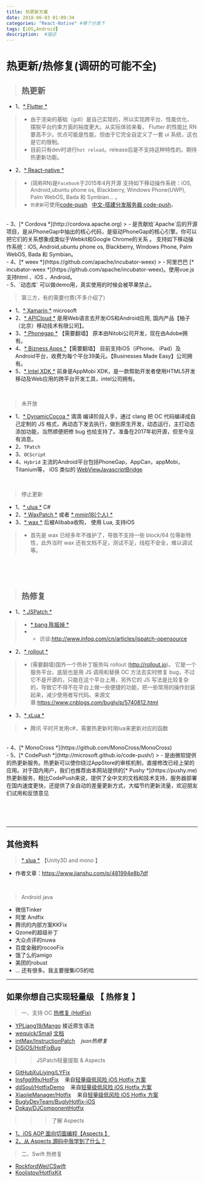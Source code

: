 ```yaml
---
title: 热更新方案
date: 2018-06-03 01:09:34
categories: "React-Native" #哪个分类下
tags: [iOS,Android]
description:  #描述
---
```


# 热更新/热修复(调研的可能不全)

> ## 热更新

- 1、[*  Flutter  *](https://flutter.io)
> - 由于渲染的基础（gdi）是自己实现的，所以实现跨平台、性能优化、摆脱平台约束方面的裕度更大。从实际体验来看， Flutter 的性能比 RN 要高不少。优点可能是性能，但由于它完全自定义了一套 ui 系统，这也是它的限制。
> - 目前只有dev时进行`hot reload`。release后是不支持这种特性的。期待热更新功能。

<!--more-->

- 2、[*   React-native   *](https://github.com/facebook/react-native)
> - (简称RN)是`Facebook`于2015年4月开源
支持如下移动操作系统：iOS, Android,ubuntu phone os, Blackberry, Windows Phone(UWP), Palm WebOS, Bada 和 Symbian... 。
> - `热更新`可使用[code-push](https://github.com/Microsoft/react-native-code-push) &nbsp; [中文-搭建分发服务器 code-push](https://github.com/lisong/code-push-server)。
<br>
- 3、[*   Cordova   *](http://cordova.apache.org)
> - 是贡献给`Apache`后的开源项目，是从PhoneGap中抽出的核心代码，是驱动PhoneGap的核心引擎。你可以把它们的关系想象成类似于Webkit和Google Chrome的关系 。
支持如下移动操作系统：iOS, Android,ubuntu phone os, Blackberry, Windows Phone, Palm WebOS, Bada 和 Symbian。
<br>
- 4、[*   weex   *](https://github.com/apache/incubator-weex)
> - 阿里巴巴 [* incubator-weex *](https://github.com/apache/incubator-weex)。使用vue.js 支持html 、iOS 、Android。
<br>
- 5、`动态库` 可以做demo用，真实使用的时候会被苹果禁止。

<br>

> 第三方，有的需要付费(不多介绍了)  
- 1、[* Xamarin *](https://docs.microsoft.com/zh-cn/xamarin/) microsoft  
- 2、[* APICloud *](https://www.apicloud.com) 是用Web语言去开发iOS和Android应用, 国内产品【柚子（北京）移动技术有限公司】。  
- 3、[* Phonegap *](https://phonegap.com) 【需要翻墙】 原本由Nitobi公司开发，现在由Adobe拥有。  
- 4、[* Bizness Apps *](http://support.biznessapps.com)【需要翻墙】 目前支持iOS（iPhone、 iPad）及Android平台，收费为每个平台39美元。【Businesses Made Easy】公司拥有。
- 5、[* Intel XDK *](https://software.intel.com/zh-cn/xdk)  前身是AppMobi XDK，是一款帮助开发者使用HTML5开发移动及Web应用的跨平台开发工具，intel公司拥有。  

<br>

> 未开放 <br>
- 1、[*  DynamicCocoa  *](https://github.com/DynamicCocoa/DynamicCocoa) 滴滴 编译阶段入手，通过 clang 把 OC 代码编译成自己定制的 JS 格式，再动态下发去执行，做到原生开发，动态运行，主打动态添加功能，当然顺便把修 bug 也给支持了。准备在2017年初开源，但至今没有消息。  
- 2、` TPatch `  
- 3、` OCScript `
- 4、` Hybrid ` 主流的Android平台包括PhoneGap，AppCan，appMobi，Titanium等， iOS 类似的 [WebViewJavascriptBridge](https://github.com/marcuswestin/WebViewJavascriptBridge)

<br>

> 停止更新

- 1、[*  ulua  *](https://github.com/jarjin/uLua)   C#  
- 2、[*   WaxPatch  *](https://github.com/mmin18/WaxPatch)  或者  [* mmin18(个人) *](https://github.com/mmin18)  
- 3、[*    wax   *](https://github.com/probablycorey/wax) 后被Alibaba收购， 使用 Lua, 支持iOS
> - 首先是 wax 已经多年不维护了，导致不支持一些 block/64 位等新特性，此外当时 wax 还有文档不足，测试不足，线程不安全，难以调试等。

<br><br><br>

>  ## 热修复

- 1、[*  JSPatch  *](https://github.com/bang590/JSPatch)
> - [* bang 陈振焯 *](http://blog.cnbang.net/archives/)
> - - 访谈:http://www.infoq.com/cn/articles/jspatch-opensource <br>
- 2、[*  rollout  *](https://rollout.io/)
> - (需要翻墙)国外一个热补丁服务叫 rollout (http://rollout.io)。 它是一个服务平台，底层也是用 JS 调用和替换 OC 方法去实时修复 bug，不过它不是开源的，只能在这个平台上用，另外它的 JS 写法是比较复杂的，导致它不得不在平台上做一些便捷的功能，把一些常用的操作封装起来，减少使用者写代码。来源文章:https://www.cnblogs.com/bugly/p/5740812.html
- 3、[*  xLua  *](https://github.com/Tencent/xLua)
> - 腾讯 平时开发用c#，需要热更新时用lua来更新对应的函数
<br>
- 4、[*  MonoCross   *](https://github.com/MonoCross/MonoCross)
<br>
- 5、[*  CodePush  *](http://microsoft.github.io/code-push/)
> - 是由微软提供的热更新服务。热更新可以使你绕过AppStore的审核机制，直接修改已经上架的应用。对于国内用户，我们也推荐由本网站提供的[* Pushy *](https://pushy.me)热更新服务，相比CodePush来说，提供了全中文的文档和技术支持，服务器部署在国内速度更快，还提供了全自动的差量更新方式，大幅节约更新流量，欢迎朋友们试用和反馈意见 <br>

<br><br><br>

------------------------------------------------------------------------------------------------

## 其他资料   
> [*     slua    *](https://github.com/pangweiwei/slua)   【Unity3D and mono 】  <br>
- 作者文章：https://www.jianshu.com/p/481994e8b7df

<br>

> Android java
- 微信Tinker  
- 阿里 Andfix
- 腾讯的内部方案KKFix  
- Qzone的超级补丁    
- 大众点评的nuwa     
- 百度金融的rocooFix
- 饿了么的amigo        
- 美团的robust
- ... 还有很多。我主要搜集iOS的哈


------------------------------------------------------------------------------------------------

## 如果你想自己实现轻量级 【 热修复 】
> 一、支持 OC [热修复 (HotFix)](https://github.com/search?l=Objective-C&o=desc&q=hotfix&s=stars&type=Repositories)
- [YPLiang19/Mango](https://github.com/YPLiang19/Mango) 接近原生语法
- [wequick/Small](https://github.com/wequick/Small) [文档](http://code.wequick.net/Small/cn/home)
- [intMax/InstructionPatch](https://github.com/intMax/InstructionPatch)  &nbsp;&nbsp;  *json热修复*
- [DiSiOS/HotFixBug](https://github.com/DiSiOS/HotFixBug)

> > JSPatch轻量提取 & Aspects
- [GitHubXuLiying/LYFix](https://github.com/GitHubXuLiying/LYFix)
- [Insfgg99x/HotFix](https://www.jianshu.com/p/f5d952466004) &nbsp;&nbsp; 来自[轻量级低风险 iOS Hotfix 方案](http://limboy.me/tech/2018/03/04/ios-lightweight-hotfix.html)
- [ddSoul/HotfixDemo](https://github.com/ddSoul/HotfixDemo) &nbsp;&nbsp; 来自[轻量级低风险 iOS Hotfix 方案](http://limboy.me/tech/2018/03/04/ios-lightweight-hotfix.html)
- [XiaojieManager/Hotfix](https://github.com/XiaojieManager/Hotfix) &nbsp;&nbsp; 来自[轻量级低风险 iOS Hotfix 方案](http://limboy.me/tech/2018/03/04/ios-lightweight-hotfix.html)
- [BuglyDevTeam/BuglyHotfix-iOS](https://github.com/BuglyDevTeam/BuglyHotfix-iOS)
- [Dokay/DJComponentHotfix](https://github.com/Dokay/DJComponentHotfix)

> > > 了解 Aspects
- [1、iOS AOP 面向切面编程【Aspects 】](https://github.com/steipete/Aspects)
- [2、从 Aspects 源码中我学到了什么？](https://lision.me/aspects/)



> 二、Swift 热修复
- [RockfordWei/CSwift](https://github.com/RockfordWei/CSwift/blob/master/README.zh_CN.md)
- [Koolistov/HotfixKit](https://github.com/Koolistov/HotfixKit)

<br><br><br>
